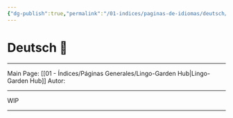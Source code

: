 ```yaml
---
{"dg-publish":true,"permalink":"/01-indices/paginas-de-idiomas/deutsch/"}
---
```


# Deutsch 🍺
___
Main Page: [[01 - Índices/Páginas Generales/Lingo-Garden Hub\|Lingo-Garden Hub]] 
Autor:
___
WIP



___